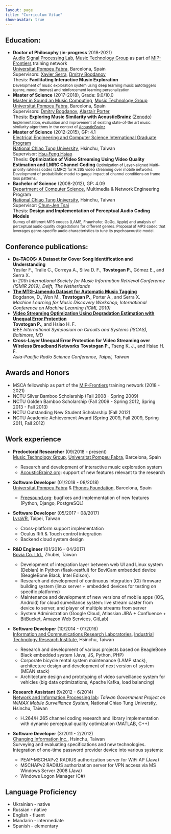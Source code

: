 ```yaml
---
layout: page
title: "Curriculum Vitae"
show-avatar: true
---
```


## Education:

* **Doctor of Philosophy** (**in-progress** 2018-2021)  
[Audio Signal Processing Lab](https://www.upf.edu/web/mtg/audio-signal-processing-lab), [Music Technology Group](https://www.upf.edu/web/mtg) as part of [MIP-Frontiers](https://mip-frontiers.eu/) training network  
[Universitat Pompeu Fabra](https://www.upf.edu/), Barcelona, Spain  
Supervisors: [Xavier Serra](https://www.upf.edu/web/xavier-serra), [Dmitry Bogdanov](https://dbogdanov.github.io/)  
Thesis: **Facilitating Interactive Music Exploration**  
<small>Development of music exploration system using deep learning music autotaggers (genre, mood, themes) and reinforcement learning personalization</small>
* **Master of Science** (2017-2018), Grade: 9.0/10.0  
[Master in Sound an Music Computing](https://www.upf.edu/web/smc), [Music Technology Group](https://www.upf.edu/web/mtg)  
[Universitat Pompeu Fabra](https://www.upf.edu/), Barcelona, Spain  
Supervisors: [Dmitry Bogdanov](https://dbogdanov.github.io/), [Alastair Porter](http://www.dtic.upf.edu/~aporter/)  
Thesis: **Exploring Music Similarity with AcousticBrainz** ([Zenodo](https://zenodo.org/record/1479769#.XBpkMXVKhhE))  
<small>Implementation, evaluation and improvement of existing state-of-the art music similarity algorithms in the context of [AcousticBrainz](https://acousticbrainz.org/)</small>
* **Master of Science** (2012-2015), GP: 4.1  
[Electrical Engineering and Computer Science International Graduate Program](http://eecsigp.nctu.edu.tw/)  
[National Chiao Tung University](http://www.nctu.edu.tw/en/), Hsinchu, Taiwan  
Supervisor: [Hsu-Feng Hsiao](http://www.cs.nctu.edu.tw/cswebsite/members/detail/hillhsiao)  
Thesis: **Optimization of Video Streaming Using Video Quality Estimation and LMRC Channel Coding**
<small>Optimization of Layer-aligned Multi-priority rateless codes (LMRC) for H.265 video streaming over mobile networks. Development of probabilistic model to gauge impact of channel conditions on frame loss patterns.</small>
* **Bachelor of Science** (2008-2012), GP: 4.09  
[Department of Computer Science](http://www.cs.nctu.edu.tw/cswebsite/), Multimedia & Network Engineering Program  
[National Chiao Tung University](http://www.nctu.edu.tw/en/), Hsinchu, Taiwan  
Supervisor: [Chun-Jen Tsai](http://www.cs.nctu.edu.tw/cswebsite/members/detail/cjtsai)  
Thesis: **Design and Implementation of Perceptual Audio Coding Models**  
<small>Survey of different MP3 codecs (LAME, Fraunhofer, GoGo, Apple) and analysis of perceptual audio quality degradations for different genres. Proposal of MP3 codec that leverages genre-specific audio characteristics to tune its psychoacoustic model.</small>

## Conference publications:

* **Da-TACOS: A Dataset for Cover Song Identification and Understanding**  
Yesiler F., Tralie C., Correya A., Silva D. F., **Tovstogan P.**, Gómez E., and Serra X.  
*In 20th International Society for Music Information Retrieval Conference (ISMIR 2019), Delft, The Netherlands*
* [**The MTG-Jamendo Dataset for Automatic Music Tagging**](http://mtg.upf.edu/node/3957)  
Bogdanov, D., Won M., **Tovstogan P.**, Porter A., and Serra X.  
*Machine Learning for Music Discovery Workshop, International Conference on Machine Learning (ICML 2019)*
* [**Video Streaming Optimization Using Degradation Estimation with Unequal Error Protection**](https://ieeexplore.ieee.org/document/8050577)  
**Tovstogan P.**, and Hsiao H. F.  
*IEEE International Symposium on Circuits and Systems (ISCAS), Baltimore, MD*
* **Cross-Layer Unequal Error Protection for Video Streaming over Wireless Broadband Networks**
**Tovstogan P.**, Tseng K. J., and Hsiao H. F.  
*Asia-Pacific Radio Science Conference, Taipei, Taiwan*

## Awards and Honors

* MSCA fellowship as part of the [MIP-Frontiers](https://mip-forntiers.eu/) training network (2018 - 2021)
* NCTU Silver Bamboo Scholarship (Fall 2008 - Spring 2009)
* NCTU Golden Bamboo Scholarship (Fall 2009 - Spring 2012, Spring 2013 - Fall 2013)
* NCTU Outstanding New Student Scholarship (Fall 2012)
* NCTU Academic Achievement Award (Spring 2009, Fall 2009, Spring 2011, Fall 2012)

## Work experience

* **Predoctoral Researcher** (09/2018 - present)  
  [Music Technology Group](https://www.upf.edu/web/mtg), [Universitat Pompeu Fabra](https://www.upf.edu/), Barcelona, Spain  
    * Research and development of interactive music exploration system  
    * [AcousticBrainz.org](http://acousticbrainz.org/): support of new features relevant to the research

* **Software Developer** (01/2018 - 08/2018)  
  [Universitat Pompeu Fabra](https://www.upf.edu/) & [Phonos Foundation](http://phonos.upf.edu/), Barcelona, Spain  
    * [Freesound.org](https://freesound.org/): bugfixes and implementation of new features (Python, Django, PostgreSQL)

* **Software Developer** (05/2017 - 08/2017)  
  [LyraVR](http://lyravr.com/), Taipei, Taiwan
    * Cross-platform support implementation
    * Oculus Rift & Touch control integration
    * Backend cloud system design

* **R&D Engineer** (01/2016 - 04/2017)  
  [Bovia Co. Ltd.](https://www.bovicloud.com/), Zhubei, Taiwan
    * Development of integration layer between web UI and Linux system (Debian) in Python (flask-restful) for BoviCam embedded device (BeagleBone Black, Intel Edison).
    * Research and development of continuous integration (CI) firmware building system (linux server + embedded devices for testing on specific platforms)
    * Maintenance and development of new versions of mobile apps (iOS, Android) for cloud surveillance system: live stream caster from device to server, and player of multiple streams from server
    * System Administration (Google Cloud, Atlassian JIRA + Confluence + BitBucket, Amazon Web Services, GitLab)

* **Software Developer** (10/2014 - 01/2016)  
  [Information and Communications Research Laboratories](https://www.itri.org.tw/eng/Content/Messagess/contents.aspx?SiteID=1&MmmID=617766557770066341), [Industrial Technology Research Institute](https://www.itri.org.tw/eng/), Hsinchu, Taiwan
    * Research and development of various projects based on BeagleBone Black embedded system (Java, JS, Python, PHP)
    * Corporate bicycle rental system maintenance (LAMP stack), architecture design and development of next version of system (MEAN stack)
    * Architecture design and prototyping of video surveillance system for vehicles (big data optimizations, Apache Kafka, load balancing)

* **Research Assistant** (9/2012 - 6/2014)  
  [Network and Information Processing lab](https://www.cs.nctu.edu.tw/research/multimedia-communication): *Taiwan Government Project on WiMAX Mobile Surveillance System*, National Chiao Tung Universtiy, Hsinchu, Taiwan  
    * H.264/H.265 channel coding research and library implementation with dynamic perceptual quality optimization (MATLAB, C++)

* **Software Developer** (3/2011 - 2/2012)  
  [Changing Information Inc.](http://www.changingtec.com/), Hsinchu, Taiwan  
  Surveying and evaluating specifications and new technologies. Integration of one-time password provider device into various systems:
    * PEAP-MSCHAPv2 RADIUS authorization server for WiFi AP (Java)
    * MSCHAPv2 RADIUS authorization server for VPN access via MS Windows Server 2008 (Java)
    * Windows Logon Manager (C#)  

## Language Proficiency

* Ukrainian - native
* Russian - native
* English - fluent
* Mandarin - intermediate
* Spanish - elementary

